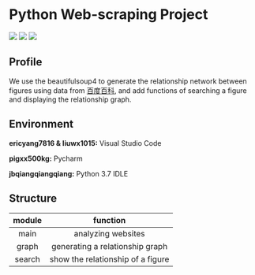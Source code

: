 # Python Web-scraping Project

![](https://img.shields.io/badge/School-CUFE-blue)
![](https://img.shields.io/badge/version-v0.8.1-orange)
![](https://img.shields.io/badge/base-anaconda-brightgreen)


## Profile

We use the beautifulsoup4 to generate the relationship network between figures using data from [百度百科](https://baike.baidu.com), and add  functions of searching a figure and displaying the relationship graph.

## Environment

**ericyang7816 & liuwx1015:** Visual Studio Code

**pigxx500kg:** Pycharm

**jbqiangqiangqiang:** Python 3.7 IDLE

## Structure

|       module        |       function       |
| :-----------------: | :------------------: |
|  main  | analyzing websites                |
| graph  | generating a relationship graph   |
| search | show the relationship of a figure |